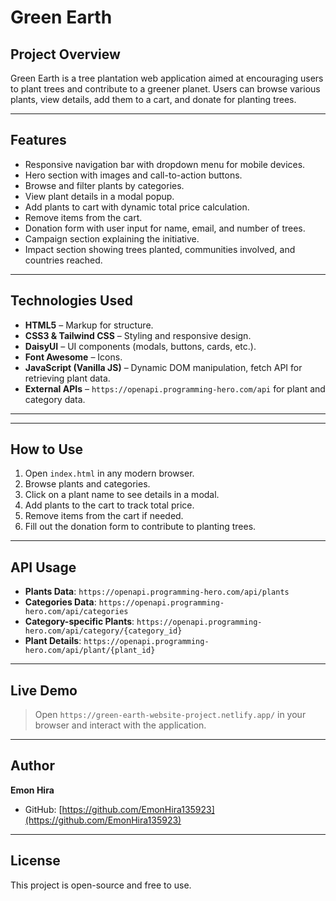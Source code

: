 # Green Earth

## Project Overview

Green Earth is a tree plantation web application aimed at encouraging users to plant trees and contribute to a greener planet. Users can browse various plants, view details, add them to a cart, and donate for planting trees.

---

## Features

- Responsive navigation bar with dropdown menu for mobile devices.
- Hero section with images and call-to-action buttons.
- Browse and filter plants by categories.
- View plant details in a modal popup.
- Add plants to cart with dynamic total price calculation.
- Remove items from the cart.
- Donation form with user input for name, email, and number of trees.
- Campaign section explaining the initiative.
- Impact section showing trees planted, communities involved, and countries reached.

---

## Technologies Used

- **HTML5** – Markup for structure.
- **CSS3 & Tailwind CSS** – Styling and responsive design.
- **DaisyUI** – UI components (modals, buttons, cards, etc.).
- **Font Awesome** – Icons.
- **JavaScript (Vanilla JS)** – Dynamic DOM manipulation, fetch API for retrieving plant data.
- **External APIs** – `https://openapi.programming-hero.com/api` for plant and category data.

---

---

## How to Use

1. Open `index.html` in any modern browser.
2. Browse plants and categories.
3. Click on a plant name to see details in a modal.
4. Add plants to the cart to track total price.
5. Remove items from the cart if needed.
6. Fill out the donation form to contribute to planting trees.

---

## API Usage

- **Plants Data**: `https://openapi.programming-hero.com/api/plants`
- **Categories Data**: `https://openapi.programming-hero.com/api/categories`
- **Category-specific Plants**: `https://openapi.programming-hero.com/api/category/{category_id}`
- **Plant Details**: `https://openapi.programming-hero.com/api/plant/{plant_id}`

---

## Live Demo

> Open `https://green-earth-website-project.netlify.app/` in your browser and interact with the application.

---

## Author

**Emon Hira**

- GitHub: [https://github.com/EmonHira135923](https://github.com/EmonHira135923)

---

## License

This project is open-source and free to use.

